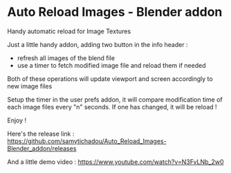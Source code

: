 # Auto Reload Images - Blender addon

Handy automatic reload for Image Textures

Just a little handy addon, adding two button in the info header :
- refresh all images of the blend file
- use a timer to fetch modified image file and reload them if needed

Both of these operations will update viewport and screen accordingly to new image files

Setup the timer in the user prefs addon, it will compare modification time of each image files every "n" seconds. If one has changed, it will be reload !

Enjoy !

Here's the release link :
https://github.com/samytichadou/Auto_Reload_Images-Blender_addon/releases

And a little demo video :
https://www.youtube.com/watch?v=N3FvLNb_2w0
